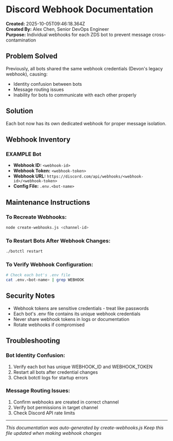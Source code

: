 # Discord Webhook Documentation

**Created:** 2025-10-05T09:46:18.364Z  
**Created By:** Alex Chen, Senior DevOps Engineer  
**Purpose:** Individual webhooks for each ZDS bot to prevent message cross-contamination

## Problem Solved

Previously, all bots shared the same webhook credentials (Devon's legacy webhook), causing:
- Identity confusion between bots
- Message routing issues  
- Inability for bots to communicate with each other properly

## Solution

Each bot now has its own dedicated webhook for proper message isolation.

## Webhook Inventory


### EXAMPLE Bot
- **Webhook ID:** `<webhook-id>`
- **Webhook Token:** `<webhook-token>`
- **Webhook URL:** `https://discord.com/api/webhooks/<webhook-id>/<webhook-token>`
- **Config File:** `.env.<bot-name>`


## Maintenance Instructions

### To Recreate Webhooks:
```bash
node create-webhooks.js <channel-id>
```

### To Restart Bots After Webhook Changes:
```bash
./botctl restart
```

### To Verify Webhook Configuration:
```bash
# Check each bot's .env file
cat .env.<bot-name> | grep WEBHOOK
```

## Security Notes

- Webhook tokens are sensitive credentials - treat like passwords
- Each bot's .env file contains its unique webhook credentials
- Never share webhook tokens in logs or documentation
- Rotate webhooks if compromised

## Troubleshooting

### Bot Identity Confusion:
1. Verify each bot has unique WEBHOOK_ID and WEBHOOK_TOKEN
2. Restart all bots after credential changes
3. Check botctl logs for startup errors

### Message Routing Issues:
1. Confirm webhooks are created in correct channel
2. Verify bot permissions in target channel
3. Check Discord API rate limits

---
*This documentation was auto-generated by create-webhooks.js*
*Keep this file updated when making webhook changes*

